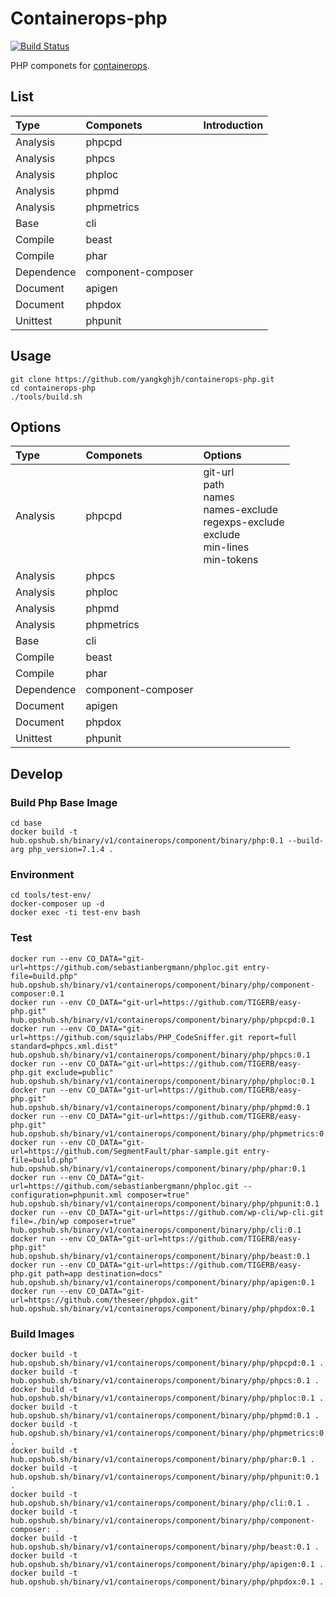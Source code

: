 # Containerops-php

[![Build Status](https://travis-ci.org/yangkghjh/containerops-php.svg?branch=master)](https://travis-ci.org/yangkghjh/containerops-php)

PHP componets for [containerops](https://github.com/Huawei/containerops).


## List

| Type | Componets | Introduction |
| :--- | :--- | :--- |
| Analysis | phpcpd |  |
| Analysis | phpcs |  |
| Analysis | phploc |  |
| Analysis | phpmd |  |
| Analysis | phpmetrics |  |
| Base | cli |  |
| Compile | beast |  |
| Compile | phar |  |
| Dependence | component-composer |  |
| Document | apigen |  |
| Document | phpdox |  |
| Unittest | phpunit |  |

## Usage

```shell
git clone https://github.com/yangkghjh/containerops-php.git
cd containerops-php
./tools/build.sh
```

## Options

| Type | Componets | Options |
| :--- | :--- | :--- |
| Analysis | phpcpd | git-url <br> path <br> names <br> names-exclude <br> regexps-exclude <br> exclude <br> min-lines <br> min-tokens |
| Analysis | phpcs |  |
| Analysis | phploc |  |
| Analysis | phpmd |  |
| Analysis | phpmetrics |  |
| Base | cli |  |
| Compile | beast |  |
| Compile | phar |  |
| Dependence | component-composer |  |
| Document | apigen |  |
| Document | phpdox |  |
| Unittest | phpunit |  |

## Develop

### Build Php Base Image

```
cd base
docker build -t hub.opshub.sh/binary/v1/containerops/component/binary/php:0.1 --build-arg php_version=7.1.4 .
```

### Environment

```shell
cd tools/test-env/
docker-composer up -d
docker exec -ti test-env bash
```

### Test

```shell
docker run --env CO_DATA="git-url=https://github.com/sebastianbergmann/phploc.git entry-file=build.php" hub.opshub.sh/binary/v1/containerops/component/binary/php/component-composer:0.1
docker run --env CO_DATA="git-url=https://github.com/TIGERB/easy-php.git" hub.opshub.sh/binary/v1/containerops/component/binary/php/phpcpd:0.1
docker run --env CO_DATA="git-url=https://github.com/squizlabs/PHP_CodeSniffer.git report=full standard=phpcs.xml.dist" hub.opshub.sh/binary/v1/containerops/component/binary/php/phpcs:0.1
docker run --env CO_DATA="git-url=https://github.com/TIGERB/easy-php.git exclude=public" hub.opshub.sh/binary/v1/containerops/component/binary/php/phploc:0.1
docker run --env CO_DATA="git-url=https://github.com/TIGERB/easy-php.git" hub.opshub.sh/binary/v1/containerops/component/binary/php/phpmd:0.1
docker run --env CO_DATA="git-url=https://github.com/TIGERB/easy-php.git" hub.opshub.sh/binary/v1/containerops/component/binary/php/phpmetrics:0.1
docker run --env CO_DATA="git-url=https://github.com/SegmentFault/phar-sample.git entry-file=build.php" hub.opshub.sh/binary/v1/containerops/component/binary/php/phar:0.1
docker run --env CO_DATA="git-url=https://github.com/sebastianbergmann/phploc.git --configuration=phpunit.xml composer=true" hub.opshub.sh/binary/v1/containerops/component/binary/php/phpunit:0.1
docker run --env CO_DATA="git-url=https://github.com/wp-cli/wp-cli.git file=./bin/wp composer=true" hub.opshub.sh/binary/v1/containerops/component/binary/php/cli:0.1
docker run --env CO_DATA="git-url=https://github.com/TIGERB/easy-php.git" hub.opshub.sh/binary/v1/containerops/component/binary/php/beast:0.1
docker run --env CO_DATA="git-url=https://github.com/TIGERB/easy-php.git path=app destination=docs" hub.opshub.sh/binary/v1/containerops/component/binary/php/apigen:0.1
docker run --env CO_DATA="git-url=https://github.com/theseer/phpdox.git" hub.opshub.sh/binary/v1/containerops/component/binary/php/phpdox:0.1
```

### Build Images

```shell
docker build -t hub.opshub.sh/binary/v1/containerops/component/binary/php/phpcpd:0.1 .
docker build -t hub.opshub.sh/binary/v1/containerops/component/binary/php/phpcs:0.1 .
docker build -t hub.opshub.sh/binary/v1/containerops/component/binary/php/phploc:0.1 .
docker build -t hub.opshub.sh/binary/v1/containerops/component/binary/php/phpmd:0.1 .
docker build -t hub.opshub.sh/binary/v1/containerops/component/binary/php/phpmetrics:0.1 .
docker build -t hub.opshub.sh/binary/v1/containerops/component/binary/php/phar:0.1 .
docker build -t hub.opshub.sh/binary/v1/containerops/component/binary/php/phpunit:0.1 .
docker build -t hub.opshub.sh/binary/v1/containerops/component/binary/php/cli:0.1 .
docker build -t hub.opshub.sh/binary/v1/containerops/component/binary/php/component-composer: .
docker build -t hub.opshub.sh/binary/v1/containerops/component/binary/php/beast:0.1 .
docker build -t hub.opshub.sh/binary/v1/containerops/component/binary/php/apigen:0.1 .
docker build -t hub.opshub.sh/binary/v1/containerops/component/binary/php/phpdox:0.1 .
```
